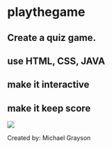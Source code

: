 # playthegame


## Create a quiz game.
## use HTML, CSS, JAVA
## make it interactive
## make it keep score










<img src="./assets/pics/screenshot.png">




Created by: Michael Grayson
